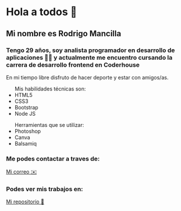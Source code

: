 
<h1>Hola a todos 👋</h1>
<h2>Mi nombre es Rodrigo Mancilla </h2>
<h3>Tengo 29 años, soy analista programador en desarrollo de aplicaciones 👨‍💻 y actualmente me encuentro cursando la carrera de desarrollo frontend en Coderhouse</h3>

En mi tiempo libre disfruto de hacer deporte y estar con amigos/as.

<ul>Mis habilidades técnicas son:
<li>HTML5</li>
<li>CSS3</li>
<li>Bootstrap</li>
<li>Node JS</li>
</ul>

<ul>Herramientas que se utilizar:
<li>Photoshop</li>
<li>Canva</li>
<li>Balsamiq</li>
</ul>

<h3>Me podes contactar a traves de:</h3>
<a href="mailto:rodmancilla92@gmail.com?subject=Consulta" target:"_blank">Mi correo ✉️</a>
<h3>Podes ver mis trabajos en: </h3>
<a href="https://github.com/rodriman92?tab=repositories" target:"_blank">Mi repositorio 👾</a>
